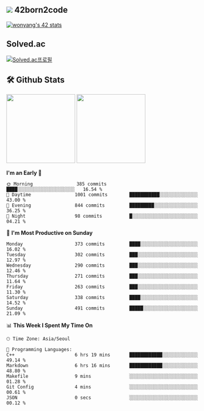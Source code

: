 
## <img src="https://img.shields.io/badge/-000000?style=flat&logo=42&logoColor=white"> 42born2code
[![wonyang's 42 stats](https://badge42.vercel.app/api/v2/cl5nhe5b6007809kydha7ht42/stats?cursusId=21&coalitionId=88)](https://profile.intra.42.fr/users/wonyang)

## Solved.ac
[![Solved.ac프로필](http://mazassumnida.wtf/api/v2/generate_badge?boj=bennyws)](https://solved.ac/bennyws)

## 🛠️ Github Stats
<p>
  <img height="180em" src="https://github-readme-stats-veggie-garden.vercel.app/api?username=gemstoneyang&show_icons=true&include_all_commits=true&bg_color=30,e96443,904e95&title_color=fff&text_color=fff">
  <img height="180em" src="https://github-readme-stats-veggie-garden.vercel.app/api/top-langs/?username=gemstoneyang&layout=compact&bg_color=30,e96443,904e95&title_color=fff&text_color=fff">
</p>

<!--START_SECTION:waka-->
**I'm an Early 🐤** 

```text
🌞 Morning                385 commits         ████░░░░░░░░░░░░░░░░░░░░░   16.54 % 
🌆 Daytime                1001 commits        ███████████░░░░░░░░░░░░░░   43.00 % 
🌃 Evening                844 commits         █████████░░░░░░░░░░░░░░░░   36.25 % 
🌙 Night                  98 commits          █░░░░░░░░░░░░░░░░░░░░░░░░   04.21 % 
```
📅 **I'm Most Productive on Sunday** 

```text
Monday                   373 commits         ████░░░░░░░░░░░░░░░░░░░░░   16.02 % 
Tuesday                  302 commits         ███░░░░░░░░░░░░░░░░░░░░░░   12.97 % 
Wednesday                290 commits         ███░░░░░░░░░░░░░░░░░░░░░░   12.46 % 
Thursday                 271 commits         ███░░░░░░░░░░░░░░░░░░░░░░   11.64 % 
Friday                   263 commits         ███░░░░░░░░░░░░░░░░░░░░░░   11.30 % 
Saturday                 338 commits         ████░░░░░░░░░░░░░░░░░░░░░   14.52 % 
Sunday                   491 commits         █████░░░░░░░░░░░░░░░░░░░░   21.09 % 
```


📊 **This Week I Spent My Time On** 

```text
🕑︎ Time Zone: Asia/Seoul

💬 Programming Languages: 
C++                      6 hrs 19 mins       ████████████░░░░░░░░░░░░░   49.14 % 
Markdown                 6 hrs 16 mins       ████████████░░░░░░░░░░░░░   48.80 % 
Makefile                 9 mins              ░░░░░░░░░░░░░░░░░░░░░░░░░   01.28 % 
Git Config               4 mins              ░░░░░░░░░░░░░░░░░░░░░░░░░   00.61 % 
JSON                     0 secs              ░░░░░░░░░░░░░░░░░░░░░░░░░   00.12 % 
```


<!--END_SECTION:waka-->
